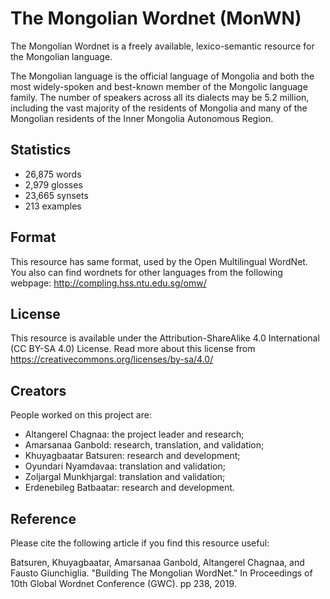 # The Mongolian Wordnet (MonWN)
The Mongolian Wordnet is a freely available, lexico-semantic resource for the Mongolian language.

The Mongolian language is the official language of Mongolia and both the most widely-spoken and best-known member of the Mongolic language family. The number of speakers across all its dialects may be 5.2 million, including the vast majority of the residents of Mongolia and many of the Mongolian residents of the Inner Mongolia Autonomous Region.

## Statistics
- 26,875 words
- 2,979 glosses
- 23,665 synsets
- 213 examples

## Format
This resource has same format, used by the Open Multilingual WordNet. You also can find wordnets for other languages from the following webpage:
http://compling.hss.ntu.edu.sg/omw/

## License
This resource is available under the Attribution-ShareAlike 4.0 International (CC BY-SA 4.0) License. Read more about this license from https://creativecommons.org/licenses/by-sa/4.0/

## Creators
People worked on this project are:
- Altangerel Chagnaa: the project leader and research;
- Amarsanaa Ganbold: research, translation, and validation;
- Khuyagbaatar Batsuren: research and development;
- Oyundari Nyamdavaa: translation and validation;
- Zoljargal Munkhjargal: translation and validation;
- Erdenebileg Batbaatar: research and development.

## Reference
Please cite the following article if you find this resource useful: 

Batsuren, Khuyagbaatar, Amarsanaa Ganbold, Altangerel Chagnaa, and Fausto Giunchiglia. "Building The Mongolian WordNet." In Proceedings of 10th Global Wordnet Conference (GWC). pp 238, 2019.
